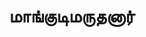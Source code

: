 ---
layout: tagpage
title: "மாங்குடிமருதனார்"
tag: மாங்குடிமருதனார்
description: "மாங்குடிமருதனார் தொடர்புடைய நூல்கள்/கட்டுரைகள்"
robots: noindex
---